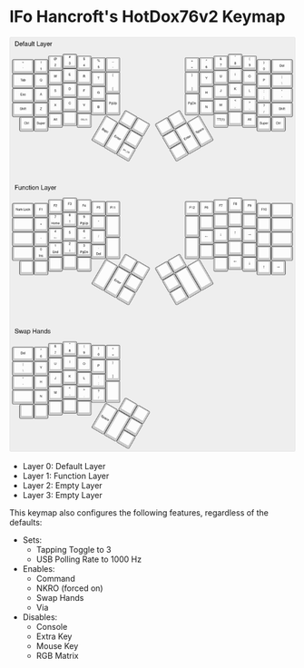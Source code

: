 # IFo Hancroft's HotDox76v2 Keymap

![IFo Hancroft's HotDox76v2 Keymap Image](keymap.png "IFo Hancroft's HotDox76v2 Keymap")

- Layer 0: Default Layer
- Layer 1: Function Layer
- Layer 2: Empty Layer
- Layer 3: Empty Layer

This keymap also configures the following features, regardless of the defaults:

- Sets:
    - Tapping Toggle to 3
    - USB Polling Rate to 1000 Hz
- Enables:
    - Command
    - NKRO (forced on)
    - Swap Hands
    - Via
- Disables:
    - Console
    - Extra Key
    - Mouse Key
    - RGB Matrix
